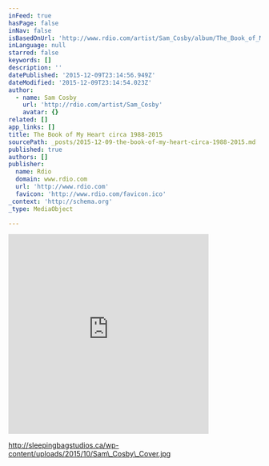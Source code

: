 ```yaml
---
inFeed: true
hasPage: false
inNav: false
isBasedOnUrl: 'http://www.rdio.com/artist/Sam_Cosby/album/The_Book_of_My_Heart_circa_1988-2015/'
inLanguage: null
starred: false
keywords: []
description: ''
datePublished: '2015-12-09T23:14:56.949Z'
dateModified: '2015-12-09T23:14:54.023Z'
author:
  - name: Sam Cosby
    url: 'http://rdio.com/artist/Sam_Cosby'
    avatar: {}
related: []
app_links: []
title: The Book of My Heart circa 1988-2015
sourcePath: _posts/2015-12-09-the-book-of-my-heart-circa-1988-2015.md
published: true
authors: []
publisher:
  name: Rdio
  domain: www.rdio.com
  url: 'http://www.rdio.com'
  favicon: 'http://www.rdio.com/favicon.ico'
_context: 'http://schema.org'
_type: MediaObject

---
```

<iframe src="http://cdn.embedly.com/widgets/media.html?src=https%3A%2F%2Frd.io%2Fi%2FQj4dN6U%2F%2F%3Fsource%3Doembed&amp;url=http%3A%2F%2Fwww.rdio.com%2Fartist%2FSam_Cosby%2Falbum%2FThe_Book_of_My_Heart_circa_1988-2015%2F&amp;image=http%3A%2F%2Frdio3img-a.akamaihd.net%2Falbum%2F6%2Fe%2F8%2F00000000005f68e6%2F1%2Fsquare-400.jpg&amp;key=b7d04c9b404c499eba89ee7072e1c4f7&amp;type=text%2Fhtml&amp;schema=rdio" width="400" height="400" scrolling="no" frameborder="0" allowfullscreen="allowfullscreen" style=""></iframe>

http://sleepingbagstudios.ca/wp-content/uploads/2015/10/Sam\_Cosby\_Cover.jpg